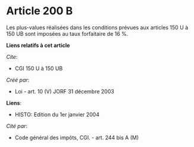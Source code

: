 # Article 200 B

Les plus-values réalisées dans les conditions prévues aux articles 150 U à 150 UB sont imposées au taux forfaitaire de 16 %.

**Liens relatifs à cet article**

_Cite_:

  - CGI 150 U à 150 UB

_Créé par_:

  - Loi - art. 10 (V) JORF 31 décembre 2003

**Liens**:

  - HISTO: Edition du 1er janvier 2004

_Cité par_:

  - Code général des impôts, CGI. - art. 244 bis A (M)
